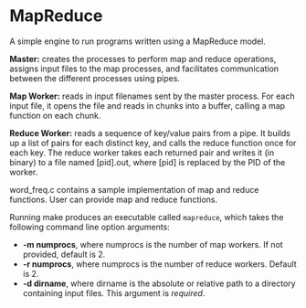 # MapReduce
A simple engine to run programs written using a MapReduce model.

**Master:** creates the processes to perform map and reduce operations, assigns input files to the map processes, and facilitates communication between the different processes using pipes.

**Map Worker:** reads in input filenames sent by the master process. For each input file, it opens the file and reads in chunks into a buffer, calling a map function on each chunk.

**Reduce Worker:** reads a sequence of key/value pairs from a pipe. It builds up a list of pairs for each distinct key, and calls the reduce function once for each key. The reduce worker takes each returned pair and writes it (in binary) to a file named [pid].out, where [pid] is replaced by the PID of the worker.

word_freq.c contains a sample implementation of map and reduce functions. User can provide map and reduce functions.

Running make produces an executable called `mapreduce`, which takes the following command line option arguments:  
* **-m numprocs**, where numprocs is the number of map workers. If not provided, default is 2.
* **-r numprocs**, where numprocs is the number of reduce workers. Default is 2.
* **-d dirname**, where dirname is the absolute or relative path to a directory containing input files. This argument is *required*.
